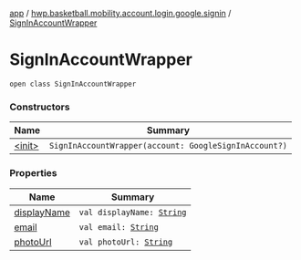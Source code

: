[app](../../index.md) / [hwp.basketball.mobility.account.login.google.signin](../index.md) / [SignInAccountWrapper](.)

# SignInAccountWrapper

`open class SignInAccountWrapper`

### Constructors

| Name | Summary |
|---|---|
| [&lt;init&gt;](-init-.md) | `SignInAccountWrapper(account: GoogleSignInAccount?)` |

### Properties

| Name | Summary |
|---|---|
| [displayName](display-name.md) | `val displayName: `[`String`](https://kotlinlang.org/api/latest/jvm/stdlib/kotlin/-string/index.html) |
| [email](email.md) | `val email: `[`String`](https://kotlinlang.org/api/latest/jvm/stdlib/kotlin/-string/index.html) |
| [photoUrl](photo-url.md) | `val photoUrl: `[`String`](https://kotlinlang.org/api/latest/jvm/stdlib/kotlin/-string/index.html) |
